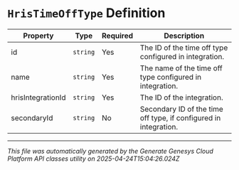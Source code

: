 # `HrisTimeOffType` Definition

| Property | Type | Required | Description |
|----------|------|----------|-------------|
| id | `string` | Yes | The ID of the time off type configured in integration. |
| name | `string` | Yes | The name of the time off type configured in integration. |
| hrisIntegrationId | `string` | Yes | The ID of the integration. |
| secondaryId | `string` | No | Secondary ID of the time off type, if configured in integration. |

---

*This file was automatically generated by the Generate Genesys Cloud Platform API classes utility on 2025-04-24T15:04:26.024Z*